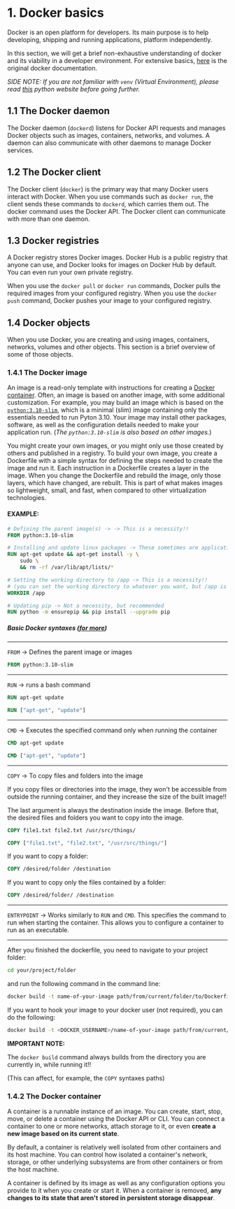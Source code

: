 # 1. Docker basics

Docker is an open platform for developers. 
Its main purpose is to help developing, shipping and running applications, platform independently.

In this section, we will get a brief non-exhaustive understanding of docker  
and its viability in a developer environment. For extensive basics, [here](https://docs.docker.com/get-started/docker-overview/) is the original docker documentation.

_SIDE NOTE: If you are not familiar with `venv` (Virtual Environment), please read [this](https://docs.python.org/3/library/venv.html) python website before going further._

## 1.1 The Docker daemon

The Docker daemon (`dockerd`) listens for Docker API requests and manages Docker objects such as images, 
containers, networks, and volumes. A daemon can also communicate with other daemons to manage Docker services.

## 1.2 The Docker client

The Docker client (`docker`) is the primary way that many Docker users interact with Docker. 
When you use commands such as `docker run`, the client sends these commands to `dockerd`, 
which carries them out. The docker command uses the Docker API. 
The Docker client can communicate with more than one daemon.

## 1.3 Docker registries

A Docker registry stores Docker images.
Docker Hub is a public registry that anyone can use, and Docker looks for images on Docker Hub by default. 
You can even run your own private registry.

When you use the `docker pull` or `docker run` commands, Docker pulls the required images from your configured registry. 
When you use the `docker push` command, Docker pushes your image to your configured registry.

## 1.4 Docker objects

When you use Docker, you are creating and using images, containers, networks, volumes and other objects. 
This section is a brief overview of some of those objects.

### 1.4.1 The Docker image

An image is a read-only template with instructions for creating a [Docker container](#142-the-docker-container). 
Often, an image is based on another image, with some additional customization. 
For example, you may build an image which is based on the [`python:3.10-slim`](https://hub.docker.com/layers/library/python/3.10-slim/images/sha256-7bc78a41cf5a9069b45b71091ccbc4d0e1b1e009a89e07854483cb9ebf4a1c56), 
which is a minimal (slim) image containing only the essentials needed to run Pyton 3.10. 
Your image may install other packages, software, as well as the configuration details 
needed to make your application run. (_The `python:3.10-slim` is also based on other images._) 

You might create your own images, or you might only use those created by others and published in a registry. 
To build your own image, you create a Dockerfile with a simple syntax for defining the steps needed to create the image and run it. 
Each instruction in a Dockerfile creates a layer in the image. 
When you change the Dockerfile and rebuild the image, only those layers, which have changed, are rebuilt. 
This is part of what makes images so lightweight, small, and fast, when compared to other virtualization technologies.

#### EXAMPLE:

```dockerfile
# Defining the parent image(s) -> -> This is a necessity!!
FROM python:3.10-slim

# Installing and update linux packages -> These sometimes are application specific packages -> Not a necessity, but recommended
RUN apt-get update && apt-get install -y \
    sudo \
    && rm -rf /var/lib/apt/lists/* 

# Setting the working directory to /app -> This is a necessity!!
# (you can set the working directory to whatever you want, but /app is a convention in production images)
WORKDIR /app

# Updating pip -> Not a necessity, but recommended
RUN python -m ensurepip && pip install --upgrade pip
```

##### Basic Docker syntaxes ([for more](https://docs.docker.com/reference/dockerfile/))

***

`FROM` -> Defines the parent image or images

```dockerfile
FROM python:3.10-slim
```

***

`RUN` -> runs a bash command
```dockerfile
RUN apt-get update
```
```dockerfile
RUN ["apt-get", "update"]
```

***

`CMD` -> Executes the specified command only when running the container
```dockerfile
CMD apt-get update
```
```dockerfile
CMD ["apt-get", "update"]
```

***

`COPY` -> To copy files and folders into the image

If you copy files or directories into the image, they won't be accessible from outside the running container, 
and they increase the size of the built image!!

The last argument is always the destination inside the image.
Before that, the desired files and folders you want to copy into the image.

```dockerfile
COPY file1.txt file2.txt /usr/src/things/
```
```dockerfile
COPY ["file1.txt", "file2.txt", "/usr/src/things/"]
```

If you want to copy a folder:
```dockerfile
COPY /desired/folder /destination
```

If you want to copy only the files contained by a folder:

```dockerfile
COPY /desired/folder/ /destination
```

***

`ENTRYPOINT` -> Works similarly to `RUN` and `CMD`. 
This specifies the command to run when starting the container. 
This allows you to configure a container to run as an executable.

***

After you finished the dockerfile, you need to navigate to your project folder:

```bash
cd your/project/folder
```

and run the following command in the command line:

```bash
docker build -t name-of-your-image path/from/current/folder/to/Dockerfile
```

If you want to hook your image to your docker user (not required), you can do the following:

```bash
docker build -t <DOCKER_USERNAME>/name-of-your-image path/from/current/folder/to/Dockerfile
```

**IMPORTANT NOTE:**

The `docker build` command always builds from the directory you are currently in, while running it!! 

(This can affect, for example, the `COPY` syntaxes paths)

### 1.4.2 The Docker container

A container is a runnable instance of an image. You can create, start, stop, move, or delete a container 
using the Docker API or CLI. You can connect a container to one or more networks, attach storage to it, 
or even **create a new image based on its current state**.

By default, a container is relatively well isolated from other containers and its host machine. 
You can control how isolated a container's network, storage, or other underlying subsystems are from other containers 
or from the host machine.

A container is defined by its image as well as any configuration options you provide to it when you create or start it. 
When a container is removed, **any changes to its state that aren't stored in persistent storage disappear**.





